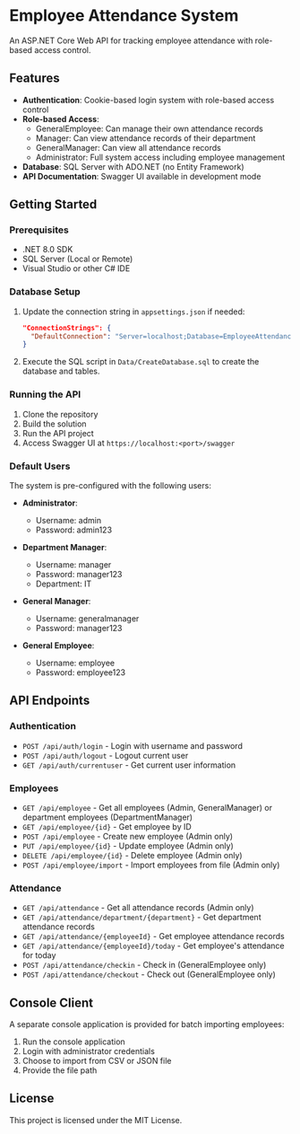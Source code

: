 # Employee Attendance System

An ASP.NET Core Web API for tracking employee attendance with role-based access control.

## Features

- **Authentication**: Cookie-based login system with role-based access control
- **Role-based Access**:
  - GeneralEmployee: Can manage their own attendance records
  - Manager: Can view attendance records of their department
  - GeneralManager: Can view all attendance records
  - Administrator: Full system access including employee management
- **Database**: SQL Server with ADO.NET (no Entity Framework)
- **API Documentation**: Swagger UI available in development mode

## Getting Started

### Prerequisites

- .NET 8.0 SDK
- SQL Server (Local or Remote)
- Visual Studio or other C# IDE

### Database Setup

1. Update the connection string in `appsettings.json` if needed:
   ```json
   "ConnectionStrings": {
     "DefaultConnection": "Server=localhost;Database=EmployeeAttendanceDB;Trusted_Connection=True;TrustServerCertificate=True;"
   }
   ```

2. Execute the SQL script in `Data/CreateDatabase.sql` to create the database and tables.

### Running the API

1. Clone the repository
2. Build the solution
3. Run the API project
4. Access Swagger UI at `https://localhost:<port>/swagger`

### Default Users

The system is pre-configured with the following users:

- **Administrator**:
  - Username: admin
  - Password: admin123

- **Department Manager**:
  - Username: manager
  - Password: manager123
  - Department: IT

- **General Manager**:
  - Username: generalmanager
  - Password: manager123

- **General Employee**:
  - Username: employee
  - Password: employee123

## API Endpoints

### Authentication

- `POST /api/auth/login` - Login with username and password
- `POST /api/auth/logout` - Logout current user
- `GET /api/auth/currentuser` - Get current user information

### Employees

- `GET /api/employee` - Get all employees (Admin, GeneralManager) or department employees (DepartmentManager)
- `GET /api/employee/{id}` - Get employee by ID
- `POST /api/employee` - Create new employee (Admin only)
- `PUT /api/employee/{id}` - Update employee (Admin only)
- `DELETE /api/employee/{id}` - Delete employee (Admin only)
- `POST /api/employee/import` - Import employees from file (Admin only)

### Attendance

- `GET /api/attendance` - Get all attendance records (Admin only)
- `GET /api/attendance/department/{department}` - Get department attendance records
- `GET /api/attendance/{employeeId}` - Get employee attendance records
- `GET /api/attendance/{employeeId}/today` - Get employee's attendance for today
- `POST /api/attendance/checkin` - Check in (GeneralEmployee only)
- `POST /api/attendance/checkout` - Check out (GeneralEmployee only)

## Console Client

A separate console application is provided for batch importing employees:

1. Run the console application
2. Login with administrator credentials
3. Choose to import from CSV or JSON file
4. Provide the file path

## License

This project is licensed under the MIT License. 